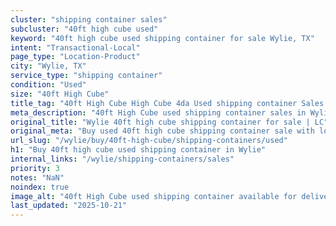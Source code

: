 ```yaml
---
cluster: "shipping container sales"
subcluster: "40ft high cube used"
keyword: "40ft high cube used shipping container for sale Wylie, TX"
intent: "Transactional-Local"
page_type: "Location-Product"
city: "Wylie, TX"
service_type: "shipping container"
condition: "Used"
size: "40ft High Cube"
title_tag: "40ft High Cube High Cube 4da Used shipping container Sales in Wylie | LC Container"
meta_description: "40ft High Cube used shipping container sales in Wylie. High cube containers with extra height. Fast delivery, competitive pricing. Serving shipping containers area. Quote ID: 3UE. Call (214) 524-4168 for your free quote today."
original_title: "Wylie 40ft high cube shipping container for sale | LC"
original_meta: "Buy used 40ft high cube shipping container sale with local delivery in Wylie, TX. LC Container — local Since 2003. Request a fast quote today."
url_slug: "/wylie/buy/40ft-high-cube/shipping-containers/used"
h1: "Buy 40ft high cube used shipping container in Wylie"
internal_links: "/wylie/shipping-containers/sales"
priority: 3
notes: "NaN"
noindex: true
image_alt: "40ft High Cube used shipping container available for delivery in Wylie"
last_updated: "2025-10-21"
---
```


<!-- TODO: Add unique city/inventory copy, images, and internal links here. -->
